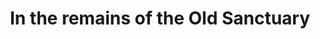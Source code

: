---
title: "In the remains of the Old Sanctuary"
layout: picture
picture: /assets/posts/2016/2016-09-12-temple-de-hirsch-sinai-facade/20160912_003500813_iOS.jpg
related:
  - _posts/2016-10-03-temple-de-hirsch-sinai.md
  - Temple De Hirsch Sinai - Wikipedia
tags:
  - Capitol Hill
  - Photograph
  - Leaf
  - Temple De Hirsch Sinai
  - Seattle
---
